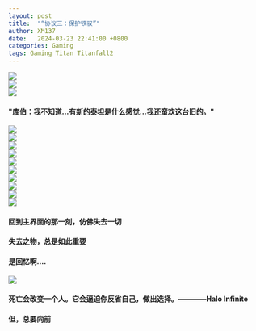 ```yaml
---
layout: post
title:  "“协议三：保护铁驭”"
author: XM137
date:   2024-03-23 22:41:00 +0800
categories: Gaming
tags: Gaming Titan Titanfall2
---
```


![](/assets/Daily-image/20240323/屏幕截图%202024-03-23%20214254.png)<br>
![](/assets/Daily-image/20240323/2.jpg)<br>
![](/assets/Daily-image/20240323/3.jpg)<br>
#### "库伯：我不知道...有新的泰坦是什么感觉...我还蛮欢这台旧的。" <br>
![](/assets/Daily-image/20240323/4.jpg)<br>
![](/assets/Daily-image/20240323/5.jpg)<br>
![](/assets/Daily-image/20240323/6.jpg)<br>
![](/assets/Daily-image/20240323/7.jpg)<br>
![](/assets/Daily-image/20240323/8.jpg)<br>
![](/assets/Daily-image/20240323/9.jpg)<br>
![](/assets/Daily-image/20240323/10.jpg)<br>
![](/assets/Daily-image/20240323/11.jpg)<br>
![](/assets/Daily-image/20240323/12.jpg)<br>
![](/assets/Daily-image/20240323/13.jpg)<br>
#### 回到主界面的那一刻，仿佛失去一切<br>
#### 失去之物，总是如此重要<br>
#### 是回忆啊....<br>

![](/assets/Daily-image/20240323/0502.jpg)
#### 死亡会改变一个人。它会逼迫你反省自己，做出选择。————Halo Infinite <br>
#### 但，总要向前<br>